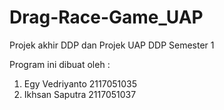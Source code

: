 # Drag-Race-Game_UAP
Projek akhir DDP dan Projek UAP DDP Semester 1

Program ini dibuat oleh : 
  1. Egy Vedriyanto
     2117051035
  2. Ikhsan Saputra
     2117051037
